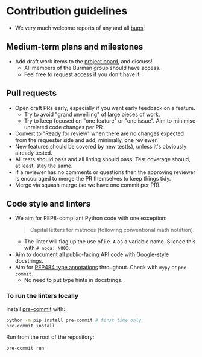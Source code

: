 # Contribution guidelines

- We very much welcome reports of any and all [bugs](https://github.com/UCL/dxss/issues/new/choose)!

## Medium-term plans and milestones

- Add draft work items to the [project board](https://github.com/orgs/UCL/projects/36), and discuss!
  - All members of the Burman group should have access.
  - Feel free to request access if you don't have it.

## Pull requests

- Open draft PRs early, especially if you want early feedback on a feature.
  - Try to avoid "grand unveilling" of large pieces of work.
  - Try to keep focused on "one feature" or "one issue". Aim to minimise unrelated code changes per PR.
- Convert to "Ready for review" when there are no changes expected from the requester side and add, minimally, one reviewer.
- New features should be covered by new test(s), unless it's obviously already tested.
- All tests should pass and all linting should pass. Test coverage should, at least, stay the same.
- If a reviewer has no comments or questions then the approving reviewer is encouraged to merge the PR themselves to keep things tidy.
- Merge via squash merge (so we have one commit per PR).

## Code style and linters

- We aim for PEP8-compliant Python code with one exception:
  > Capital letters for matrices (following conventional math notation).
  - The linter will flag up the use of i.e. `A` as a variable name. Silence this with `# noqa: N803`.
- Aim to document all public-facing API code with [Google-style](https://sphinxcontrib-napoleon.readthedocs.io/en/latest/example_google.html#example-google) docstrings.
- Aim for [PEP484 type annotations](https://peps.python.org/pep-0484/) throughout. Check with `mypy` or `pre-commit`.
  - No need to put type hints in docstrings.

### To run the linters locally

Install [pre-commit](https://pre-commit.com/) with:

```sh
python -m pip install pre-commit # first time only
pre-commit install
```

Run from the root of the repository:

```sh
pre-commit run
```
